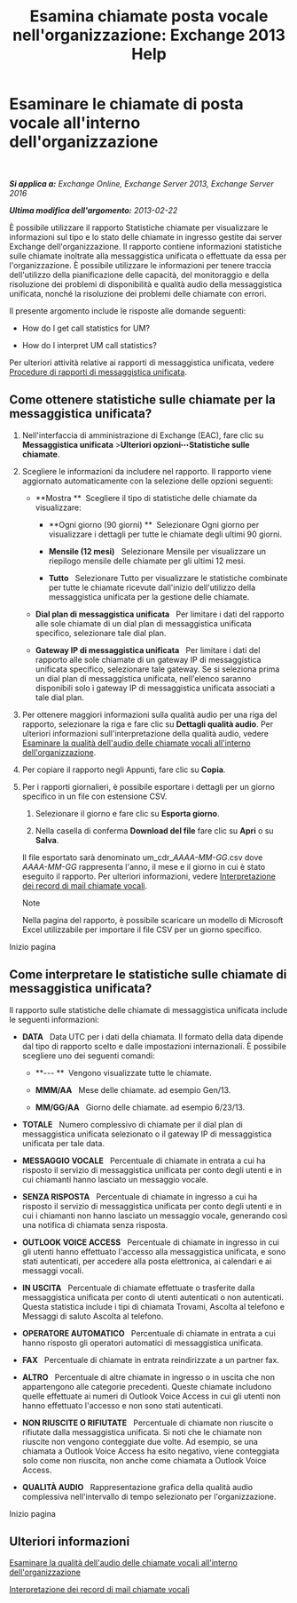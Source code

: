 ﻿---
title: "Esamina chiamate posta vocale nell'organizzazione: Exchange 2013 Help"
TOCTitle: Esaminare le chiamate di posta vocale all'interno dell'organizzazione
ms:assetid: f6fdbe17-d1d2-442a-aa13-06b908d9c33a
ms:mtpsurl: https://technet.microsoft.com/it-it/library/JJ659073(v=EXCHG.150)
ms:contentKeyID: 50555710
ms.date: 05/22/2018
mtps_version: v=EXCHG.150
ms.translationtype: MT
---

# Esaminare le chiamate di posta vocale all'interno dell'organizzazione

 

_**Si applica a:** Exchange Online, Exchange Server 2013, Exchange Server 2016_

_**Ultima modifica dell'argomento:** 2013-02-22_

È possibile utilizzare il rapporto Statistiche chiamate per visualizzare le informazioni sul tipo e lo stato delle chiamate in ingresso gestite dai server Exchange dell'organizzazione. Il rapporto contiene informazioni statistiche sulle chiamate inoltrate alla messaggistica unificata o effettuate da essa per l'organizzazione. È possibile utilizzare le informazioni per tenere traccia dell'utilizzo della pianificazione delle capacità, del monitoraggio e della risoluzione dei problemi di disponibilità e qualità audio della messaggistica unificata, nonché la risoluzione dei problemi delle chiamate con errori.

Il presente argomento include le risposte alle domande seguenti:

  - How do I get call statistics for UM?

  - How do I interpret UM call statistics?

Per ulteriori attività relative ai rapporti di messaggistica unificata, vedere [Procedure di rapporti di messaggistica unificata](um-reports-procedures-exchange-2013-help.md).

## Come ottenere statistiche sulle chiamate per la messaggistica unificata?

1.  Nell'interfaccia di amministrazione di Exchange (EAC), fare clic su **Messaggistica unificata** \>**Ulteriori opzioni**![Icona Ulteriori opzioni](images/JJ150550.5381819e-3b21-4873-8714-e9b956290b28(EXCHG.150).gif "Icona Ulteriori opzioni")**Statistiche sulle chiamate**.

2.  Scegliere le informazioni da includere nel rapporto. Il rapporto viene aggiornato automaticamente con la selezione delle opzioni seguenti:
    
      - **Mostra **  Scegliere il tipo di statistiche delle chiamate da visualizzare:
        
          - **Ogni giorno (90 giorni) **  Selezionare Ogni giorno per visualizzare i dettagli per tutte le chiamate degli ultimi 90 giorni.
        
          - **Mensile (12 mesi)**   Selezionare Mensile per visualizzare un riepilogo mensile delle chiamate per gli ultimi 12 mesi.
        
          - **Tutto**   Selezionare Tutto per visualizzare le statistiche combinate per tutte le chiamate ricevute dall'inizio dell'utilizzo della messaggistica unificata per la gestione delle chiamate.
    
      - **Dial plan di messaggistica unificata**   Per limitare i dati del rapporto alle sole chiamate di un dial plan di messaggistica unificata specifico, selezionare tale dial plan.
    
      - **Gateway IP di messaggistica unificata**   Per limitare i dati del rapporto alle sole chiamate di un gateway IP di messaggistica unificata specifico, selezionare tale gateway. Se si seleziona prima un dial plan di messaggistica unificata, nell'elenco saranno disponibili solo i gateway IP di messaggistica unificata associati a tale dial plan.

3.  Per ottenere maggiori informazioni sulla qualità audio per una riga del rapporto, selezionare la riga e fare clic su **Dettagli qualità audio**. Per ulteriori informazioni sull'interpretazione della qualità audio, vedere [Esaminare la qualità dell'audio delle chiamate vocali all'interno dell'organizzazione](investigate-the-audio-quality-of-voice-calls-in-your-organization-exchange-2013-help.md).

4.  Per copiare il rapporto negli Appunti, fare clic su **Copia**.

5.  Per i rapporti giornalieri, è possibile esportare i dettagli per un giorno specifico in un file con estensione CSV.
    
    1.  Selezionare il giorno e fare clic su **Esporta giorno**.
    
    2.  Nella casella di conferma **Download del file** fare clic su **Apri** o su **Salva**.
    
    Il file esportato sarà denominato um\_cdr\_*AAAA-MM-GG*.csv dove *AAAA-MM-GG* rappresenta l'anno, il mese e il giorno in cui è stato eseguito il rapporto. Per ulteriori informazioni, vedere [Interpretazione dei record di mail chiamate vocali](interpret-voice-mail-call-records-exchange-2013-help.md).
    

    > [!NOTE]
    > Nella pagina del rapporto, è possibile scaricare un modello di Microsoft Excel utilizzabile per importare il file CSV per un giorno specifico.



Inizio pagina

## Come interpretare le statistiche sulle chiamate di messaggistica unificata?

Il rapporto sulle statistiche delle chiamate di messaggistica unificata include le seguenti informazioni:

  - **DATA**   Data UTC per i dati della chiamata. Il formato della data dipende dal tipo di rapporto scelto e dalle impostazioni internazionali. È possibile scegliere uno dei seguenti comandi:
    
      - **--- **  Vengono visualizzate tutte le chiamate.
    
      - **MMM/AA**   Mese delle chiamate. ad esempio Gen/13.
    
      - **MM/GG/AA**   Giorno delle chiamate. ad esempio 6/23/13.

  - **TOTALE**   Numero complessivo di chiamate per il dial plan di messaggistica unificata selezionato o il gateway IP di messaggistica unificata per tale data.

  - **MESSAGGIO VOCALE**   Percentuale di chiamate in entrata a cui ha risposto il servizio di messaggistica unificata per conto degli utenti e in cui chiamanti hanno lasciato un messaggio vocale.

  - **SENZA RISPOSTA**   Percentuale di chiamate in ingresso a cui ha risposto il servizio di messaggistica unificata per conto degli utenti e in cui i chiamanti non hanno lasciato un messaggio vocale, generando così una notifica di chiamata senza risposta.

  - **OUTLOOK VOICE ACCESS**   Percentuale di chiamate in ingresso in cui gli utenti hanno effettuato l'accesso alla messaggistica unificata, e sono stati autenticati, per accedere alla posta elettronica, ai calendari e ai messaggi vocali.

  - **IN USCITA**   Percentuale di chiamate effettuate o trasferite dalla messaggistica unificata per conto di utenti autenticati o non autenticati. Questa statistica include i tipi di chiamata Trovami, Ascolta al telefono e Messaggi di saluto Ascolta al telefono.

  - **OPERATORE AUTOMATICO**   Percentuale di chiamate in entrata a cui hanno risposto gli operatori automatici di messaggistica unificata.

  - **FAX**   Percentuale di chiamate in entrata reindirizzate a un partner fax.

  - **ALTRO**   Percentuale di altre chiamate in ingresso o in uscita che non appartengono alle categorie precedenti. Queste chiamate includono quelle effettuate ai numeri di Outlook Voice Access in cui gli utenti non hanno effettuato l'accesso e non sono stati autenticati.

  - **NON RIUSCITE O RIFIUTATE**   Percentuale di chiamate non riuscite o rifiutate dalla messaggistica unificata. Si noti che le chiamate non riuscite non vengono conteggiate due volte. Ad esempio, se una chiamata a Outlook Voice Access ha esito negativo, viene conteggiata solo come non riuscita, non anche come chiamata a Outlook Voice Access.

  - **QUALITÀ AUDIO**   Rappresentazione grafica della qualità audio complessiva nell'intervallo di tempo selezionato per l'organizzazione.

Inizio pagina

## Ulteriori informazioni

[Esaminare la qualità dell'audio delle chiamate vocali all'interno dell'organizzazione](investigate-the-audio-quality-of-voice-calls-in-your-organization-exchange-2013-help.md)

[Interpretazione dei record di mail chiamate vocali](interpret-voice-mail-call-records-exchange-2013-help.md)

